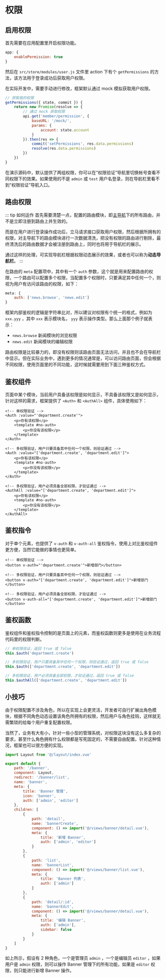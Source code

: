# 权限

## 启用权限

首先需要在应用配置里开启权限功能。

```js
app: {
    enablePermission: true
}
```

然后在 `src/store/modules/user.js` 文件里 action 下有个 `getPermissions` 的方法，该方法用于登录成功后获取用户权限。

在实际开发中，需要手动进行修改，框架默认通过 mock 模拟获取用户权限。

```js
// 获取我的权限
getPermissions({ state, commit }) {
    return new Promise(resolve => {
        // 通过 mock 获取权限
        api.get('member/permission', {
            baseURL: '/mock/',
            params: {
                account: state.account
            }
        }).then(res => {
            commit('setPermissions', res.data.permissions)
            resolve(res.data.permissions)
        })
    })
}
```

在演示源码中，默认提供了两组权限，你可以在“权限验证”导航里切换帐号查看不同权限下的效果。如果使用的不是 `admin` 或 `test` 用户名登录，则在导航栏里看不到“权限验证”导航入口。

## 路由权限

::: tip 如何运作
首先需要清楚一点，配置的路由模块，即[主导航](./router#主导航)下的所有路由，并不是立即注册到路由上并生效的。

而是在用户进行登录操作成功后，立马请求接口获取用户权限，然后根据所拥有的权限，对主导航下的路由模块进行一次数据清洗，把没有权限的路由进行剔除，最终清洗后的路由数据才会被注册到路由上，同时也将用于导航栏的展示。

通过这样的处理，可实现导航栏根据权限动态展示的效果，或者也可以称为**动态导航栏**。
:::

在路由的 `meta` 配置项中，其中有一个 `auth` 参数，这个就是用来配置路由的权限，一个路由可以配置多个权限，当配置多个权限时，只要满足其中任何一个，则视为用户有访问该路由的权限，如下：

```js
meta: {
    auth: ['news.browse', 'news.edit']
}
```

框架内部鉴权的逻辑是字符串比对，所以建议对权限有个统一的格式，例如为 `xxx.yyy` ，其中 `xxx` 表示模块名， `yyy` 表示操作类型。那么上面那个例子就表示：

- `news.browse` 新闻模块的浏览权限
- `news.edit` 新闻模块的编辑权限

路由权限是比较暴力的，即没有权限则该路由页面无法访问，并且也不会在导航栏中显示。但在实际业务中，遇到更多的情况通常是，可以访问路由页面，但会根据不同权限，使用页面里的不同功能，这时候就需要用到下面三种鉴权方式。

## 鉴权组件

页面中某个模块，当前用户具备该权限是如何显示，不具备该权限又是如何显示，针对这样的需求，框架提供了 `<Auth>` 和 `<AuthAll>` 组件，具体使用如下：

```vue-html
<!-- 单权限验证 -->
<Auth :value="'department.create'">
    <p>你有该权限</p>
    <template #no-auth>
        <p>你没有该权限</p>
    </template>
</Auth>

<!-- 多权限验证，用户只要具备其中任何一个权限，则验证通过 -->
<Auth :value="['department.create', 'department.edit']">
    <p>你有该权限</p>
    <template #no-auth>
        <p>你没有该权限</p>
    </template>
</Auth>

<!-- 多权限验证，用户必须具备全部权限，才验证通过 -->
<AuthAll :value="['department.create', 'department.edit']">
    <p>你有该权限</p>
    <template #no-auth>
        <p>你没有该权限</p>
    </template>
</AuthAll>
```

## 鉴权指令

对于单个元素，也提供了 `v-auth` 和 `v-auth-all` 鉴权指令，使用上对比鉴权组件更方便，当然它能做的事情也更简单。

```vue-html
<!-- 单权限验证 -->
<button v-auth="'department.create'">新增部门</button>

<!-- 多权限验证，用户只要具备其中任何一个权限，则验证通过 -->
<button v-auth="['department.create', 'department.edit']">新增部门</button>

<!-- 多权限验证，用户必须具备全部权限，才验证通过 -->
<button v-auth-all="['department.create', 'department.edit']">新增部门</button>
```

## 鉴权函数

鉴权组件和鉴权指令控制的是页面上的元素，而鉴权函数则更多是使用在业务流程代码里的权限判断。

```js
// 单权限验证，返回 true 或 false
this.$auth('department.create')

// 多权限验证，用户只要具备其中任何一个权限，则验证通过，返回 true 或 false
this.$auth(['department.create', 'department.edit'])

// 多权限验证，用户必须具备全部权限，才验证通过，返回 true 或 false
this.$authAll(['department.create', 'department.edit'])
```

## 小技巧

由于权限配置不涉及角色，所以在实现上会更灵活，开发者可自行扩展出角色模块，根据不同角色动态设置该角色所拥有的权限，然后用户与角色挂钩，这样就无需繁琐的给每个用户重复配置权限。

当然了，业务有大有小，针对一些小型的管理系统，对权限这块没有这么多复杂的要求，甚至什么角色拥有什么权限都是写死固定的，不需要自由配置。针对这种情况，框架也可以很方便的实现。

```js
import Layout from '@/layout/index.vue'

export default {
    path: '/banner',
    component: Layout,
    redirect: '/banner/list',
    name: 'banner',
    meta: {
        title: 'Banner 管理',
        icon: 'banner',
        auth: ['admin', 'editor']
    },
    children: [
        {
            path: 'detail',
            name: 'bannerCreate',
            component: () => import('@/views/banner/detail.vue'),
            meta: {
                title: '新增 Banner',
                auth: ['admin', 'editor']
            }
        },
        {
            path: 'list',
            name: 'bannerList',
            component: () => import('@/views/banner/list.vue'),
            meta: {
                title: 'Banner 列表',
                auth: ['admin']
            }
        },
        {
            path: 'detail/:id',
            name: 'bannerEdit',
            component: () => import('@/views/banner/detail.vue'),
            meta: {
                title: '编辑 Banner',
                auth: ['admin'],
                sidebar: false
            }
        }
    ]
}
```

如上所示，假设有 2 种角色，一个是管理员 `admin` ，一个是编辑员 `editor` ，如果用户是 `admin` 权限，则可以操作 Banner 管理下的所有功能，如果是 `editor` 权限，则只能进行新增 Banner 操作。